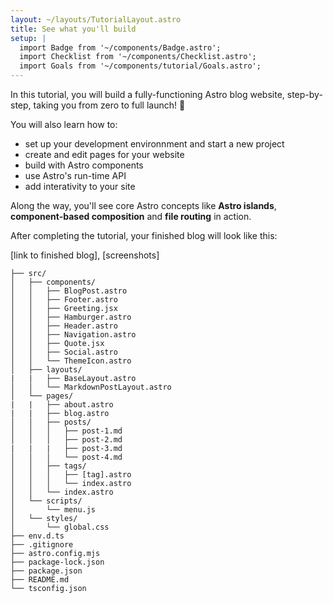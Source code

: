 ```yaml
---
layout: ~/layouts/TutorialLayout.astro
title: See what you'll build
setup: |
  import Badge from '~/components/Badge.astro';
  import Checklist from '~/components/Checklist.astro';
  import Goals from '~/components/tutorial/Goals.astro';
---
```


In this tutorial, you will build a fully-functioning Astro blog website, step-by-step, taking you from zero to full launch! 🚀

You will also learn how to:
- set up your development environnment and start a new project
- create and edit pages for your website
- build with Astro components
- use Astro's run-time API
- add interativity to your site

Along the way, you'll see core Astro concepts like **Astro islands**, **component-based composition** and **file routing** in action. 


After completing the tutorial, your finished blog will look like this: 

[link to finished blog], [screenshots]

```
├── src/
│   ├── components/
│   │   ├── BlogPost.astro
│   │   ├── Footer.astro
│   │   ├── Greeting.jsx
│   │   ├── Hamburger.astro
│   │   ├── Header.astro
│   │   ├── Navigation.astro
│   │   ├── Quote.jsx
│   │   ├── Social.astro
│   │   └── ThemeIcon.astro
│   ├── layouts/
|   |   ├── BaseLayout.astro
│   │   └── MarkdownPostLayout.astro
│   └── pages/
|   |   ├── about.astro
|   |   ├── blog.astro
│   │   ├── posts/
│   │   │   ├── post-1.md
│   │   │   ├── post-2.md
|   |   |   ├── post-3.md
│   │   │   └── post-4.md
│   │   ├── tags/
│   │   │   ├── [tag].astro
│   │   │   └── index.astro
│   │   └── index.astro
│   └── scripts/
│       └── menu.js
│   └── styles/
│       └── global.css
├── env.d.ts
├── .gitignore
├── astro.config.mjs
├── package-lock.json
├── package.json
├── README.md
└── tsconfig.json

```
